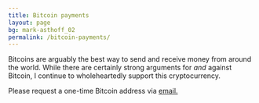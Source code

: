 ```yaml
---
title: Bitcoin payments
layout: page
bg: mark-asthoff_02
permalink: /bitcoin-payments/
---
```


Bitcoins are arguably the best way to send and receive money from around the world. While there are certainly strong arguments for _and_ against Bitcoin, I continue to wholeheartedly support this  cryptocurrency.

Please request a one-time Bitcoin address via <a href="mailto:m@f-a.nz?subject=Bitcoin%20address"> email.
